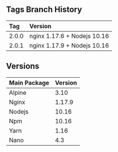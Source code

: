 ## Tags Branch History

Tag          | Version
:------------|:----------
 2.0.0       | nginx 1.17.6 + Nodejs 10.16
 2.0.1       | nginx 1.17.9 + Nodejs 10.16
 
## Versions

Main Package  | Version
:-------------|:----------
 Alpine       | 3.10
 Nginx       | 1.17.9
 Nodejs       | 10.16
 Npm       | 10.16
 Yarn       | 1.16
 Nano       | 4.3
